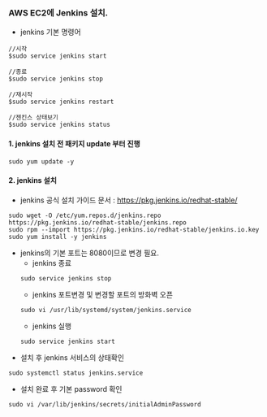 ### AWS EC2에 Jenkins 설치.

- jenkins 기본 명령어
```
//시작
$sudo service jenkins start

//종료
$sudo service jenkins stop

//재시작
$sudo service jenkins restart

//젠킨스 상태보기
$sudo service jenkins status
```

#### 1. jenkins 설치 전 패키지 update 부터 진행
```
sudo yum update -y
```

#### 2. jenkins 설치 
- jenkins 공식 설치 가이드 문서 : https://pkg.jenkins.io/redhat-stable/
```
sudo wget -O /etc/yum.repos.d/jenkins.repo https://pkg.jenkins.io/redhat-stable/jenkins.repo
sudo rpm --import https://pkg.jenkins.io/redhat-stable/jenkins.io.key
sudo yum install -y jenkins
```
- jenkins의 기본 포트는 8080이므로 변경 필요.
  - jenkins 종료
  ```
  sudo service jenkins stop
  ```
  - jenkins 포트변경 및 변경할 포트의 방화벽 오픈
  ```
  sudo vi /usr/lib/systemd/system/jenkins.service
  ```
  - jenkins 실행
  ```
  sudo service jenkins start 
  ```
- 설치 후 jenkins 서비스의 상태확인 
```
sudo systemctl status jenkins.service
```

- 설치 완료 후 기본 password 확인
```
sudo vi /var/lib/jenkins/secrets/initialAdminPassword
```


